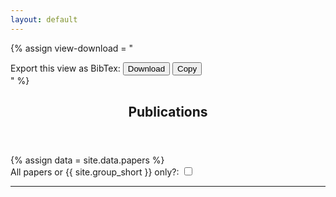 ```yaml
---
layout: default
---
```

<script src="/js/publications.js" type="text/javascript" charset="utf-8"></script>
<style>
.paper-title{
	font-weight: 500;
}
.paper {
	font-size: 11pt;
	line-height: 1.4;
	list-style: none;
}
ul {
	margin-left: -2em;
}
#keyword_filters {
  position: relative;
  overflow: hidden;
}
#keyword_filters.closed {
  position: relative;
  height: 1.5em;
  overflow: hidden;
}
#keyword_filters.closed:after {
  content: "";
  position: absolute;
  z-index: 1;
  bottom: 0;
  left: 0;
  pointer-events: none;
  background-image: linear-gradient(to bottom, rgba(255,255,255,0), rgba(255,255,255, 1) 90%);
  width: 100%;
  height: 1em;
}
#keyword_filters_btn {
	cursor: pointer;
}
</style>

{% assign view-download = "<div> Export this view as BibTex: <button class='download-bibtex btn btn-sm btn-light'><span class='fa fa-download'></span> Download</button> <button class='copy-bibtex btn btn-sm btn-light'><span class='fa fa-clipboard-list'></span> Copy</button></div>" %}

<!-- Main -->
<article id="main">

<header class="major container" markdown="1">

# Publications

</header>

<section class="wrapper card style4 container">
	{% assign data = site.data.papers %}
		<!-- Content -->
		<div>
			<div>
				<span id="paperToggle" data-toggle="tooltip" data-placement="auto" title="" data-original-title="Slide this button to filter the papers below. The default, '{{site.group_short}} only', displays the subset of papers written by the members of {{site.group_short}} since its foundation and within its context. Toggling the button to 'All papers' displays all the papers published by the members, both within and outside of the scope of {{site.group_short}}.">
				All papers or {{ site.group_short }} only?: <input id="display_papers" type="checkbox" data-toggle="toggle" data-on="All papers " data-off="{{ site.group_short }} only" data-onstyle="info" data-offstyle="primary" data-size="small">
		 		</span>
		 	</div>
		</div>
		<hr />
		<script>
			
		</script>
		<div class="row">
			<div>Filter by keyword:</div>
			<div class="col-11 closed" id="keyword_filters">{{ data | collectTags }}</div>
			<div class="col-1"><span onclick="toggleKeywordFilter();" id="keyword_filters_btn" class="text-info fa fa-2x fa-angle-down" aria-hidden="true"></span></div>
		</div>
		<hr />
		<div>
			<div>Filter by author:</div>
			<span class="filters" >
				{{ data | collectAuthors }}
			</span>
		</div>
		<hr />
		<div>
			<div>Filter by publication type:</div>
			<span class="filters" >
				{{ data | collectTypes }}
			</span>
		</div>
		<hr />
		<div>
		  {{ view-download }}
		</div>
	</section>
	<section class="wrapper card style4 container">
		<div class="content">
			<div id="papers">
				{% for item in site.data.papers %}

				<div class="pub-year">
					<div style="margin-top: -20px; padding-bottom: 1em;"><span style="font-size: 1.5em; background-color: white; padding-left: 6px; padding-right: 6px;">{{ item.year }}</span></div>
					<ul>
						{% for paper in item.papers %}
						<li class="paper mb-4">
							<div>
							{% assign id = id | plus: 1 %}
							{% capture paper_id %}paper_{{paper.id | handleize }}{% endcapture %}
							<div id="paper_id" class="paper">
							{{ paper.content }}
							</div>
							<div>
							<small><a href="#" class="nodec tags_preview" id="{{ id }}" ><span class="fa fa-tags"></span> tags</a></small>
							| <small><a href="#" class="nodec bibitem_preview" id="{{ id }}" ><span class="fa fa-quote-right"></span> bibitem</a></small>
							| <small><a href="#" class="nodec abstract_preview" id="{{ id }}" ><span class="fa fa-align-left"></span> abstract</a></small>
							{% for link in paper.links %}
							| <small><a class="nodec" href="{{ link.link }}">
								{% assign name = link.name | default: "paper" %}
								{% assign icon = link.icon | default: "fa fa-file-pdf"%}
								<span class="{{icon}}"></span> {{ name }}</a></small>
							{% endfor%}
							| <small><a href="#{{paper_id}}" class="nodec permalink" id="{{ id }}" ><span class="fa fa-link"></span> permalink</a></small>
							</div>
							</div>
							{% assign g_size = paper.grants | size %}
							{% if g_size > 0 %}
							<div><small><strong>Supporting Grants</strong>:
							{% for grant in paper.grants %}
							<a class="nodec" href="/grants.html#{{grant}}"><span class="badge badge-info">{{ grant }}</span></a>
							{% endfor%}
							</small></div>
							{% endif%}
							<div style="display: none;" class="card" id="tags_content_{{ id }}">
								<div class="card-body">
									<ul style="margin:0">
										<li><small><strong>Publication type:</strong> <a href="#" class="nodec tags-item type">{{ paper.type }}</a></small></li>
										<li><small><strong>Keywords:</strong>
											{% for tag in paper.tags %}
												<a href="#" class="nodec tags-item keyword">{{ tag }}</a>;
											{% endfor %}</small></li>
										<li><small><strong>{{ site.group_short }} Authors:</strong>
											{% for author in paper.authors %}
											<a href="#" class="nodec tags-item author">{{ author }}</a>;
											{% endfor %}</small></li>
										</ul></div></div>
							<div style="display: none;" class="card" id="abstract_content_{{ id }}">
								<div style="background-color: #dceaff;" class="card-body">{{ paper.abstract }}</div>
							</div>
							<div style="display: none;" class="card" id="bibitem_content_{{ id }}">
								{% assign bibitem = paper.bibitem | formatBibitem %}
								<div style="background-color: #ffffe0;" class="card-body bibitem_content"><pre><code>{{ bibitem }}</code></pre></div>
							</div>
							{% if paper.non_group %}
							<span style="display: none;" class="non_group" ></span>
							{% endif %}
						</li>
						{% endfor %}
					</ul>
				</div>

				{% endfor %}

			</div>
		</div>
	</section>

	<section class="wrapper card style4 container">
	{{ view-download }}
	</section>

</article>
